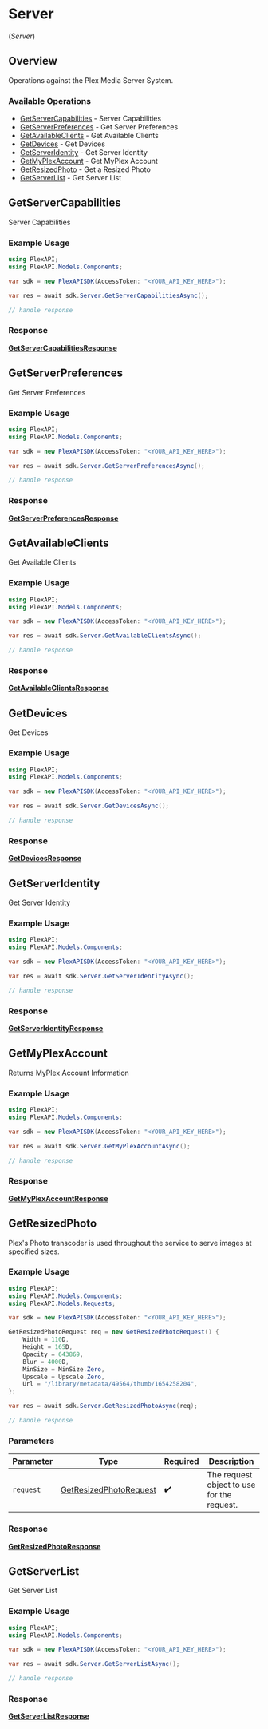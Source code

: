 # Server
(*Server*)

## Overview

Operations against the Plex Media Server System.


### Available Operations

* [GetServerCapabilities](#getservercapabilities) - Server Capabilities
* [GetServerPreferences](#getserverpreferences) - Get Server Preferences
* [GetAvailableClients](#getavailableclients) - Get Available Clients
* [GetDevices](#getdevices) - Get Devices
* [GetServerIdentity](#getserveridentity) - Get Server Identity
* [GetMyPlexAccount](#getmyplexaccount) - Get MyPlex Account
* [GetResizedPhoto](#getresizedphoto) - Get a Resized Photo
* [GetServerList](#getserverlist) - Get Server List

## GetServerCapabilities

Server Capabilities

### Example Usage

```csharp
using PlexAPI;
using PlexAPI.Models.Components;

var sdk = new PlexAPISDK(AccessToken: "<YOUR_API_KEY_HERE>");

var res = await sdk.Server.GetServerCapabilitiesAsync();

// handle response
```


### Response

**[GetServerCapabilitiesResponse](../../Models/Requests/GetServerCapabilitiesResponse.md)**


## GetServerPreferences

Get Server Preferences

### Example Usage

```csharp
using PlexAPI;
using PlexAPI.Models.Components;

var sdk = new PlexAPISDK(AccessToken: "<YOUR_API_KEY_HERE>");

var res = await sdk.Server.GetServerPreferencesAsync();

// handle response
```


### Response

**[GetServerPreferencesResponse](../../Models/Requests/GetServerPreferencesResponse.md)**


## GetAvailableClients

Get Available Clients

### Example Usage

```csharp
using PlexAPI;
using PlexAPI.Models.Components;

var sdk = new PlexAPISDK(AccessToken: "<YOUR_API_KEY_HERE>");

var res = await sdk.Server.GetAvailableClientsAsync();

// handle response
```


### Response

**[GetAvailableClientsResponse](../../Models/Requests/GetAvailableClientsResponse.md)**


## GetDevices

Get Devices

### Example Usage

```csharp
using PlexAPI;
using PlexAPI.Models.Components;

var sdk = new PlexAPISDK(AccessToken: "<YOUR_API_KEY_HERE>");

var res = await sdk.Server.GetDevicesAsync();

// handle response
```


### Response

**[GetDevicesResponse](../../Models/Requests/GetDevicesResponse.md)**


## GetServerIdentity

Get Server Identity

### Example Usage

```csharp
using PlexAPI;
using PlexAPI.Models.Components;

var sdk = new PlexAPISDK(AccessToken: "<YOUR_API_KEY_HERE>");

var res = await sdk.Server.GetServerIdentityAsync();

// handle response
```


### Response

**[GetServerIdentityResponse](../../Models/Requests/GetServerIdentityResponse.md)**


## GetMyPlexAccount

Returns MyPlex Account Information

### Example Usage

```csharp
using PlexAPI;
using PlexAPI.Models.Components;

var sdk = new PlexAPISDK(AccessToken: "<YOUR_API_KEY_HERE>");

var res = await sdk.Server.GetMyPlexAccountAsync();

// handle response
```


### Response

**[GetMyPlexAccountResponse](../../Models/Requests/GetMyPlexAccountResponse.md)**


## GetResizedPhoto

Plex's Photo transcoder is used throughout the service to serve images at specified sizes.


### Example Usage

```csharp
using PlexAPI;
using PlexAPI.Models.Components;
using PlexAPI.Models.Requests;

var sdk = new PlexAPISDK(AccessToken: "<YOUR_API_KEY_HERE>");

GetResizedPhotoRequest req = new GetResizedPhotoRequest() {
    Width = 110D,
    Height = 165D,
    Opacity = 643869,
    Blur = 4000D,
    MinSize = MinSize.Zero,
    Upscale = Upscale.Zero,
    Url = "/library/metadata/49564/thumb/1654258204",
};

var res = await sdk.Server.GetResizedPhotoAsync(req);

// handle response
```

### Parameters

| Parameter                                                                 | Type                                                                      | Required                                                                  | Description                                                               |
| ------------------------------------------------------------------------- | ------------------------------------------------------------------------- | ------------------------------------------------------------------------- | ------------------------------------------------------------------------- |
| `request`                                                                 | [GetResizedPhotoRequest](../../Models/Requests/GetResizedPhotoRequest.md) | :heavy_check_mark:                                                        | The request object to use for the request.                                |


### Response

**[GetResizedPhotoResponse](../../Models/Requests/GetResizedPhotoResponse.md)**


## GetServerList

Get Server List

### Example Usage

```csharp
using PlexAPI;
using PlexAPI.Models.Components;

var sdk = new PlexAPISDK(AccessToken: "<YOUR_API_KEY_HERE>");

var res = await sdk.Server.GetServerListAsync();

// handle response
```


### Response

**[GetServerListResponse](../../Models/Requests/GetServerListResponse.md)**

